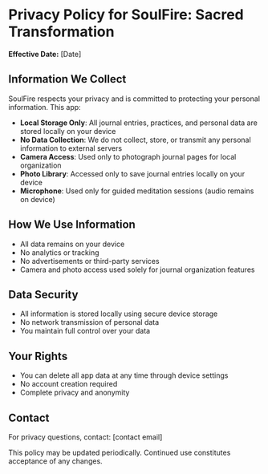 # Privacy Policy for SoulFire: Sacred Transformation

**Effective Date:** [Date]

## Information We Collect

SoulFire respects your privacy and is committed to protecting your personal information. This app:

- **Local Storage Only**: All journal entries, practices, and personal data are stored locally on your device
- **No Data Collection**: We do not collect, store, or transmit any personal information to external servers
- **Camera Access**: Used only to photograph journal pages for local organization
- **Photo Library**: Accessed only to save journal entries locally on your device
- **Microphone**: Used only for guided meditation sessions (audio remains on device)

## How We Use Information

- All data remains on your device
- No analytics or tracking
- No advertisements or third-party services
- Camera and photo access used solely for journal organization features

## Data Security

- All information is stored locally using secure device storage
- No network transmission of personal data
- You maintain full control over your data

## Your Rights

- You can delete all app data at any time through device settings
- No account creation required
- Complete privacy and anonymity

## Contact

For privacy questions, contact: [contact email]

This policy may be updated periodically. Continued use constitutes acceptance of any changes.